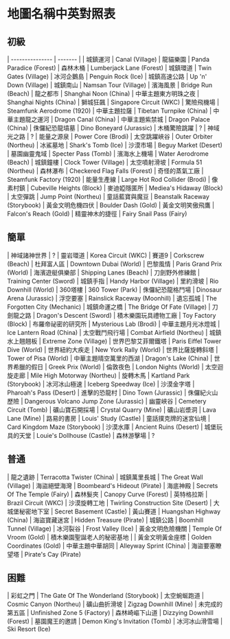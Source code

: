 # 地圖名稱中英對照表

## 初級

| --------------- | ------- |
| 城鎮運河 | Canal (Village)
| 龍貓樂園 | Panda Paradice (Forest)
| 森林木桶 | Lumberjack Lane (Forest)
| 城鎮環道 | Twin Gates (Village)
| 冰河企鵝島 | Penguin Rock (Ice)
| 城鎮高速公路 | Up 'n' Down (Village)
| 城鎮南山 | Namsan Tour (Village)
| 濱海風景 | Bridge Run (Beach)
| 龍之都市 | Shanghai Noon (China)
| 中華主題東方明珠之夜 | Shanghai Nights (China)
| 獅城狂飆 | Singapore Circuit (WKC)
| 驚險飛機場 | Steamfunk Aerodrome (1920)
| 中華主題拉薩 | Tibetan Turnpike (China)
| 中華主題龍之運河 | Dragon Canal (China)
| 中華主題紫禁城 | Dragon Palace (China)
| 侏儸紀恐龍墳墓 | Dino Boneyard (Jurassic)
| 木桶驚險跳躍 | ?
| 神域光之路 | ?
| 能量之源泉 | Power Core (Brodi)
| 太空跳躍峽谷 | Outer Orbiter (Northeu)
| 冰鯊墓地 | Shark's Tomb (Ice)
| 沙漠市場 | Beguy Market (Desert)
| 墓園幽靈鬼域 | Specter Pass (Tomb)
| 濱海水上機場 | Water Aerodrome (Beach)
| 城鎮鐘樓 | Clock Tower (Village)
| 太空噴射滑坡 | Formula 51 (Northeu)
| 森林瀑布 | Checkered Flag Falls (Forest)
| 奇怪的蒸氣工廠 | Steamfunk Factory (1920)
| 能量生產線 | Large Hot Rod Collider (Brodi)
| 像素村鎮 | Cubeville Heights (Block)
| 麥迪婭隱匿所 | Mediea's Hidaway (Block)
| 太空彈跳 | Jump Point (Northeu)
| 童話藍寶與魔豆 | Beanstalk Raceway (Storybook)
| 黃金文明危機四伏 | Boulder Dash (Gold)
| 黃金文明笑傲飛鷹 | Falcon's Reach (Gold)
| 精靈神木的捷徑 | Fairy Snail Pass (Fairy)


## 簡單

| 神域諸神世界 | ?
| 靈岩環道 | Korea Circuit (WKC)
| 賽道9 | Corkscrew (Beach)
| 杜拜富人區 | Downtown Dubai (World)
| 巴黎風情 | Paris Grand Prix (World)
| 海濱遊艇俱樂部 | Shipping Lanes (Beach)
| 刀劍野外修練館 | Training Center (Sword)
| 城鎮手指 | Handy Harbor (Village)
| 里約滑坡 | Rio Downhill (World)
| 360塔樓 | 360 Tower (Park)
| 侏儸紀恐龍格鬥場 | Dinosaur Arena (Jurassic)
| 浮空要塞 | Rainslick Raceway (Moonhill)
| 遺忘孤城 | The Forgotten City (Mechanic)
| 城鎮命運之橋 | The Bridge Of Fate (Village)
| 刀劍龍之路 | Dragon's Descent (Sword)
| 積木樂園玩具禮物工廠 | Toy Factory (Block)
| 布羅帝祕密的研究所 | Mysterious Lab (Brodi)
| 中華主題月光冰燈城 | Ice Lantern Road (China)
| 太空戰鬥飛行場 | Combat Airfield (Northeu)
| 城鎮水上翹翹板 | Extreme Zone (Village)
| 世界巴黎艾菲爾鐵塔 | Paris Eiffel Tower Dive (World)
| 世界紐約大疾走 | New York Rally (World)
| 世界比薩旋轉斜塔 | Tower of Pisa (World)
| 中華主題晴空萬里的西湖 | Dragon's Lake (China)
| 世界希臘的假日 | Greek Prix (World)
| 倫敦夜色 | London Nights (World)
| 太空迴旋走廊 | Mile High Motorway (Northeu)
| 旋轉木馬 | Kartland Park (Storybook)
| 冰河冰山極速 | Iceberg Speedway (Ice)
| 沙漠金字塔 | Pharoah's Pass (Desert)
| 進擊的恐龍村 | Dino Town (Jurassic)
| 侏儸紀火山歷險 | Dangerous Volcano Jump Zone (Jurassic)
| 幽靈峽谷 | Cemetery Circuit (Tomb)
| 礦山寶石開採場 | Crystal Quarry (Mine)
| 礦山岩漿洞 | Lava Lane (Mine)
| 路易的書房 | Louis' Study (Castle)
| 童話撲克牌的迷宮仙境 | Card Kingdom Maze (Storybook)
| 沙漠水庫 | Ancient Ruins (Desert)
| 城堡玩具的天堂 | Louie's Dollhouse (Castle)
| 森林游擊場 | ?


## 普通

| 龍之遺跡 | Terracotta Twister (China)
| 城鎮萬里長城 | The Great Wall (Village)
| 海盜絕壁海灣 | Boombeard's Hideout (Pirate)
| 海底神殿 | Secrets Of The Temple (Fairy)
| 森林髮夾 | Canopy Curve (Forest)
| 英特格拉斯 | Brazil Circuit (WKC)
| 沙漠旋轉工地 | Twirling Construction Site (Desert)
| 大城堡秘密地下室 | Secret Basement (Castle)
| 黃山賽道 | Huangshan Highway (China)
| 海盜寶藏迷宮 | Hidden Treasure (Pirate)
| 城鎮公路 | Boomhill Tunnel (Village)
| 冰河裂谷 | Frost Valley (Ice)
| 黃金文明危險機關 | Temple Of Vroom (Gold)
| 積木樂園聖誕老人的秘密基地 |
| 黃金文明黃金座標 | Golden Coordinates (Gold)
| 中華主題中華胡同 | Alleyway Sprint (China)
| 海盜要塞瞭望塔 | Pirate's Cay (Pirate)


## 困難

| 彩虹之門 | The Gate Of The Wonderland (Storybook)
| 太空蜿蜒跑道 | Cosmic Canyon (Northeu)
| 礦山曲折滑坡 | Zigzag Downhill (Mine)
| 未完成的第五區 | Unfinished Zone 5 (Factory)
| 森林崎嶇下山道 | Dizzying Downhill (Forest)
| 墓園魔王的邀請 | Demon King's Invitation (Tomb)
| 冰河冰山滑雪場 | Ski Resort (Ice)
